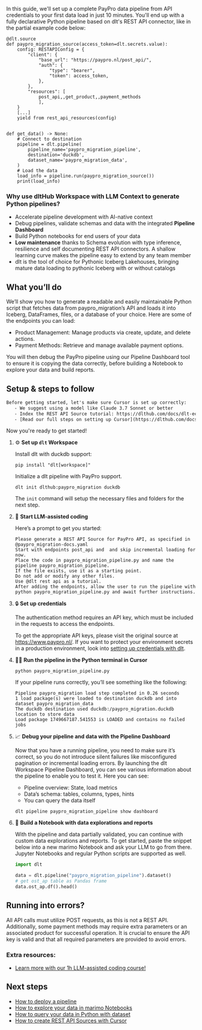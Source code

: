 In this guide, we'll set up a complete PayPro data pipeline from API credentials to your first data load in just 10 minutes. You'll end up with a fully declarative Python pipeline based on dlt's REST API connector, like in the partial example code below:

```python-outcome
@dlt.source
def paypro_migration_source(access_token=dlt.secrets.value):
    config: RESTAPIConfig = {
        "client": {
            "base_url": "https://paypro.nl/post_api/",
            "auth": {
                "type": "bearer",
                "token": access_token,
            },
        },
        "resources": [
            post_api,,get_product,,payment_methods
            ],
    }
    [...]
    yield from rest_api_resources(config)


def get_data() -> None:
    # Connect to destination
    pipeline = dlt.pipeline(
        pipeline_name='paypro_migration_pipeline',
        destination='duckdb',
        dataset_name='paypro_migration_data', 
    )
    # Load the data
    load_info = pipeline.run(paypro_migration_source())
    print(load_info) 
```

### Why use dltHub Workspace with LLM Context to generate Python pipelines?

- Accelerate pipeline development with AI-native context
- Debug pipelines, validate schemas and data with the integrated **Pipeline Dashboard**
- Build Python notebooks for end users of your data
- **Low maintenance** thanks to Schema evolution with type inference, resilience and self documenting REST API connectors. A shallow learning curve makes the pipeline easy to extend by any team member
- dlt is the tool of choice for Pythonic Iceberg Lakehouses, bringing mature data loading to pythonic Iceberg with or without catalogs

## What you’ll do

We’ll show you how to generate a readable and easily maintainable Python script that fetches data from paypro_migration’s API and loads it into Iceberg, DataFrames, files, or a database of your choice. Here are some of the endpoints you can load:

- Product Management: Manage products via create, update, and delete actions.
- Payment Methods: Retrieve and manage available payment options.

You will then debug the PayPro pipeline using our Pipeline Dashboard tool to ensure it is copying the data correctly, before building a Notebook to explore your data and build reports.

## Setup & steps to follow

```default
Before getting started, let's make sure Cursor is set up correctly:
   - We suggest using a model like Claude 3.7 Sonnet or better
   - Index the REST API Source tutorial: https://dlthub.com/docs/dlt-ecosystem/verified-sources/rest_api/ and add it to context as **@dlt rest api**
   - [Read our full steps on setting up Cursor](https://dlthub.com/docs/dlt-ecosystem/llm-tooling/cursor-restapi#23-configuring-cursor-with-documentation)
```

Now you're ready to get started!

1. ⚙️ **Set up `dlt` Workspace**
    
    Install dlt with duckdb support:
    ```shell
    pip install "dlt[workspace]"
    ```

    Initialize a dlt pipeline with PayPro support.
    ```shell
    dlt init dlthub:paypro_migration duckdb
    ```

    The `init` command will setup the necessary files and folders for the next step.
    
2. 🤠 **Start LLM-assisted coding**
    
    Here’s a prompt to get you started:
    
    ```prompt
    Please generate a REST API Source for PayPro API, as specified in @paypro_migration-docs.yaml 
    Start with endpoints post_api and  and skip incremental loading for now. 
    Place the code in paypro_migration_pipeline.py and name the pipeline paypro_migration_pipeline. 
    If the file exists, use it as a starting point. 
    Do not add or modify any other files. 
    Use @dlt rest api as a tutorial. 
    After adding the endpoints, allow the user to run the pipeline with python paypro_migration_pipeline.py and await further instructions.
    ```

    
3. 🔒 **Set up credentials** 
    
    The authentication method requires an API key, which must be included in the requests to access the endpoints.
    
    To get the appropriate API keys, please visit the original source at https://www.paypro.nl/.
    If you want to protect your environment secrets in a production environment, look into [setting up credentials with dlt](https://dlthub.com/docs/walkthroughs/add_credentials).
    
4. 🏃‍♀️ **Run the pipeline in the Python terminal in Cursor**
    
    ```shell
    python paypro_migration_pipeline.py
    ```
    
    If your pipeline runs correctly, you’ll see something like the following:
    
    ```shell
    Pipeline paypro_migration load step completed in 0.26 seconds
    1 load package(s) were loaded to destination duckdb and into dataset paypro_migration_data
    The duckdb destination used duckdb:/paypro_migration.duckdb location to store data
    Load package 1749667187.541553 is LOADED and contains no failed jobs
    ```
    
5. 📈 **Debug your pipeline and data with the Pipeline Dashboard**

    Now that you have a running pipeline, you need to make sure it’s correct, so you do not introduce silent failures like misconfigured pagination or incremental loading errors. By launching the dlt Workspace Pipeline Dashboard, you can see various information about the pipeline to enable you to test it. Here you can see:
    - Pipeline overview: State, load metrics
    - Data’s schema: tables, columns, types, hints
    - You can query the data itself
    
    ```shell
    dlt pipeline paypro_migration_pipeline show dashboard
    ```
    
6. 🐍 **Build a Notebook with data explorations and reports**

    With the pipeline and data partially validated, you can continue with custom data explorations and reports. To get started, paste the snippet below into a new marimo Notebook and ask your LLM to go from there. Jupyter Notebooks and regular Python scripts are supported as well.

    
    ```python
    import dlt

   data = dlt.pipeline("paypro_migration_pipeline").dataset()
   # get ost_ap table as Pandas frame
   data.ost_ap.df().head()
    ```

## Running into errors?

All API calls must utilize POST requests, as this is not a REST API. Additionally, some payment methods may require extra parameters or an associated product for successful operation. It is crucial to ensure the API key is valid and that all required parameters are provided to avoid errors.

### Extra resources:

- [Learn more with our 1h LLM-assisted coding course!](https://www.youtube.com/watch?v=GGid70rnJuM)

## Next steps

- [How to deploy a pipeline](https://dlthub.com/docs/walkthroughs/deploy-a-pipeline)
- [How to explore your data in marimo Notebooks](https://dlthub.com/docs/general-usage/dataset-access/marimo)
- [How to query your data in Python with dataset](https://dlthub.com/docs/general-usage/dataset-access/dataset)
- [How to create REST API Sources with Cursor](https://dlthub.com/docs/dlt-ecosystem/llm-tooling/cursor-restapi)
